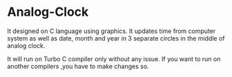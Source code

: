 # Analog-Clock
It designed on C language using graphics. It updates time from computer system as well as date, month and year in 3 separate circles in the middle of analog clock.

It will run on Turbo C compiler only without any issue. If you want to run on another compilers ,you have to make changes so.
